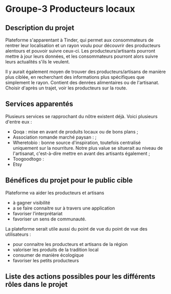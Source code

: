 # Groupe-3 Producteurs locaux

## Description du projet

Plateforme s'apparentant à Tinder, qui permet aux consommateurs de rentrer leur localisation et un rayon voulu pour découvrir des producteurs alentours et pouvoir suivre ceux-ci. Les producteurs/artisants pourront mettre à jour leurs données, et les consommateurs pourront alors suivre leurs actualités s'ils le veulent. 

Il y aurait également moyen de trouver des producteurs/artisans de manière plus ciblée, en recherchant des informations plus spécifiques que simplement le rayon. Contient des denrées alimentaires ou de l'artisanat. Choisir d'après un trajet, voir les producteurs sur la route. 

## Services apparentés
Plusieurs services se rapprochant du nôtre existent déjà. Voici plusieurs d'entre eux :  
- Qoqa : mise en avant de produits locaux ou de bons plans ; 
- Association romande marché paysan :  ;
- Wheretobio : bonne source d'inspiration, toutefois centralisé uniquement sur la nourriture. Notre plus value se situerait au niveau de l'artisanat, c'est-à-dire mettre en avant des artisants également ; 
- Toogoodtogo : 
- Etsy


##  Bénéfices du projet pour le public cible
Plateforme va aider les producteurs et artisans 
 - à gagner visibilité
 - a se faire connaitre sur à travers une application
 - favoriser l’interprétariat
 - favoriser un sens de communauté.

La plateforme serait utile aussi du point de vue du point de vue des utilisateurs :
 - pour connaitre les producteurs et artisans de la région
 - valoriser les produits de la tradition local
 - consumer de manière écologique 
 - favoriser les petits producteurs


## Liste des actions possibles pour les différents rôles dans le projet 
